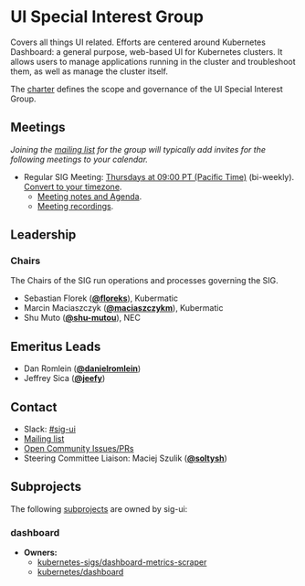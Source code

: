 <!---
This is an autogenerated file!

Please do not edit this file directly, but instead make changes to the
sigs.yaml file in the project root.

To understand how this file is generated, see https://git.k8s.io/community/generator/README.md
--->
# UI Special Interest Group

Covers all things UI related. Efforts are centered around Kubernetes Dashboard: a general purpose, web-based UI for Kubernetes clusters. It allows users to manage applications running in the cluster and troubleshoot them, as well as manage the cluster itself.

The [charter](charter.md) defines the scope and governance of the UI Special Interest Group.

## Meetings
*Joining the [mailing list](https://groups.google.com/forum/#!forum/kubernetes-sig-ui) for the group will typically add invites for the following meetings to your calendar.*
* Regular SIG Meeting: [Thursdays at 09:00 PT (Pacific Time)](https://groups.google.com/forum/#!forum/kubernetes-sig-ui) (bi-weekly). [Convert to your timezone](http://www.thetimezoneconverter.com/?t=09:00&tz=PT%20%28Pacific%20Time%29).
  * [Meeting notes and Agenda](https://docs.google.com/document/d/1PwHFvqiShLIq8ZpoXvE3dSUnOv1ts5BTtZ7aATuKd-E/edit?usp=sharing).
  * [Meeting recordings](https://www.youtube.com/watch?v=r3pL8i3wPhk&list=PL69nYSiGNLP35H5MZbg9OU6pqpfWgtbLm).

## Leadership

### Chairs
The Chairs of the SIG run operations and processes governing the SIG.

* Sebastian Florek (**[@floreks](https://github.com/floreks)**), Kubermatic
* Marcin Maciaszczyk (**[@maciaszczykm](https://github.com/maciaszczykm)**), Kubermatic
* Shu Muto (**[@shu-mutou](https://github.com/shu-mutou)**), NEC

## Emeritus Leads

* Dan Romlein (**[@danielromlein](https://github.com/danielromlein)**)
* Jeffrey Sica (**[@jeefy](https://github.com/jeefy)**)

## Contact
- Slack: [#sig-ui](https://kubernetes.slack.com/messages/sig-ui)
- [Mailing list](https://groups.google.com/forum/#!forum/kubernetes-sig-ui)
- [Open Community Issues/PRs](https://github.com/kubernetes/community/labels/sig%2Fui)
- Steering Committee Liaison: Maciej Szulik (**[@soltysh](https://github.com/soltysh)**)

## Subprojects

The following [subprojects][subproject-definition] are owned by sig-ui:
### dashboard
- **Owners:**
  - [kubernetes-sigs/dashboard-metrics-scraper](https://github.com/kubernetes-sigs/dashboard-metrics-scraper/blob/master/OWNERS)
  - [kubernetes/dashboard](https://github.com/kubernetes/dashboard/blob/master/OWNERS)

[subproject-definition]: https://github.com/kubernetes/community/blob/master/governance.md#subprojects
[working-group-definition]: https://github.com/kubernetes/community/blob/master/governance.md#working-groups
<!-- BEGIN CUSTOM CONTENT -->

<!-- END CUSTOM CONTENT -->
